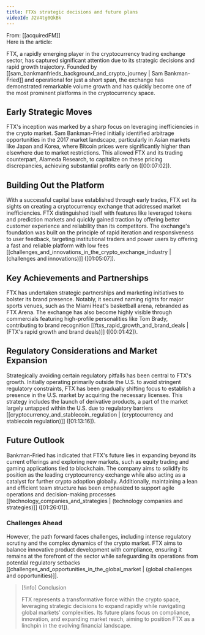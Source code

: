```yaml
---
title: FTXs strategic decisions and future plans
videoId: J2V4tg0QkBk
---
```


From: [[acquiredFM]] <br/> 
Here is the article:

FTX, a rapidly emerging player in the cryptocurrency trading exchange sector, has captured significant attention due to its strategic decisions and rapid growth trajectory. Founded by [[sam_bankmanfrieds_background_and_crypto_journey | Sam Bankman-Fried]] and operational for just a short span, the exchange has demonstrated remarkable volume growth and has quickly become one of the most prominent platforms in the cryptocurrency space.

## Early Strategic Moves

FTX's inception was marked by a sharp focus on leveraging inefficiencies in the crypto market. Sam Bankman-Fried initially identified arbitrage opportunities in the 2017 market landscape, particularly in Asian markets like Japan and Korea, where Bitcoin prices were significantly higher than elsewhere due to market restrictions. This allowed FTX and its trading counterpart, Alameda Research, to capitalize on these pricing discrepancies, achieving substantial profits early on (<a class="yt-timestamp" data-t="00:07:02">[00:07:02]</a>).

## Building Out the Platform 

With a successful capital base established through early trades, FTX set its sights on creating a cryptocurrency exchange that addressed market inefficiencies. FTX distinguished itself with features like leveraged tokens and prediction markets and quickly gained traction by offering better customer experience and reliability than its competitors. The exchange's foundation was built on the principle of rapid iteration and responsiveness to user feedback, targeting institutional traders and power users by offering a fast and reliable platform with low fees [[challenges_and_innovations_in_the_crypto_exchange_industry | (challenges and innovations)]] (<a class="yt-timestamp" data-t="01:05:07">[01:05:07]</a>).

## Key Achievements and Partnerships

FTX has undertaken strategic partnerships and marketing initiatives to bolster its brand presence. Notably, it secured naming rights for major sports venues, such as the Miami Heat's basketball arena, rebranded as FTX Arena. The exchange has also become highly visible through commercials featuring high-profile personalities like Tom Brady, contributing to brand recognition [[ftxs_rapid_growth_and_brand_deals | (FTX's rapid growth and brand deals)]] (<a class="yt-timestamp" data-t="00:01:42">[00:01:42]</a>).

## Regulatory Considerations and Market Expansion

Strategically avoiding certain regulatory pitfalls has been central to FTX's growth. Initially operating primarily outside the U.S. to avoid stringent regulatory constraints, FTX has been gradually shifting focus to establish a presence in the U.S. market by acquiring the necessary licenses. This strategy includes the launch of derivative products, a part of the market largely untapped within the U.S. due to regulatory barriers [[cryptocurrency_and_stablecoin_regulation | (cryptocurrency and stablecoin regulation)]] (<a class="yt-timestamp" data-t="01:13:16">[01:13:16]</a>).

## Future Outlook

Bankman-Fried has indicated that FTX's future lies in expanding beyond its current offerings and exploring new markets, such as equity trading and gaming applications tied to blockchain. The company aims to solidify its position as the leading cryptocurrency exchange while also acting as a catalyst for further crypto adoption globally. Additionally, maintaining a lean and efficient team structure has been emphasized to support agile operations and decision-making processes [[technology_companies_and_strategies | (technology companies and strategies)]] (<a class="yt-timestamp" data-t="01:26:01">[01:26:01]</a>).

### Challenges Ahead

However, the path forward faces challenges, including intense regulatory scrutiny and the complex dynamics of the crypto market. FTX aims to balance innovative product development with compliance, ensuring it remains at the forefront of the sector while safeguarding its operations from potential regulatory setbacks [[challenges_and_opportunities_in_the_global_market | (global challenges and opportunities)]].

> [!info] Conclusion
> 
> FTX represents a transformative force within the crypto space, leveraging strategic decisions to expand rapidly while navigating global markets' complexities. Its future plans focus on compliance, innovation, and expanding market reach, aiming to position FTX as a linchpin in the evolving financial landscape.